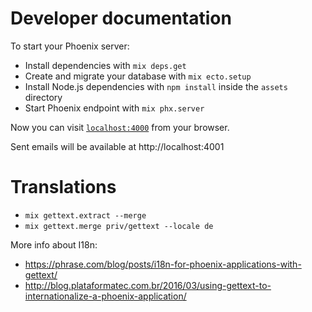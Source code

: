 # Developer documentation

To start your Phoenix server:

  * Install dependencies with `mix deps.get`
  * Create and migrate your database with `mix ecto.setup`
  * Install Node.js dependencies with `npm install` inside the `assets` directory
  * Start Phoenix endpoint with `mix phx.server`

Now you can visit [`localhost:4000`](http://localhost:4000) from your browser.

Sent emails will be available at http://localhost:4001

# Translations

- `mix gettext.extract --merge`
- `mix gettext.merge priv/gettext --locale de`

More info about I18n:

- https://phrase.com/blog/posts/i18n-for-phoenix-applications-with-gettext/
- http://blog.plataformatec.com.br/2016/03/using-gettext-to-internationalize-a-phoenix-application/
